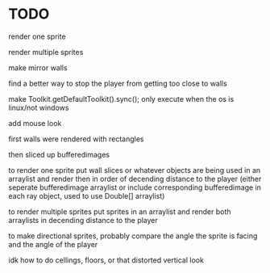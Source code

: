# TODO
render one sprite

render multiple sprites

make mirror walls

find a better way to stop the player from getting too close to walls

make Toolkit.getDefaultToolkit().sync(); only execute when the os is linux/not windows

add mouse look


first walls were rendered with rectangles

then sliced up bufferedimages

to render one sprite put wall slices or whatever objects are being used in an arraylist and render then in order of decending distance to the player (either seperate bufferedimage arraylist or include corresponding bufferedimage in each ray object, used to use Double[] arraylist)

to render multiple sprites put sprites in an arraylist and render both arraylists in decending distance to the player

to make directional sprites, probably compare the angle the sprite is facing and the angle of the player

idk how to do cellings, floors, or that distorted vertical look
